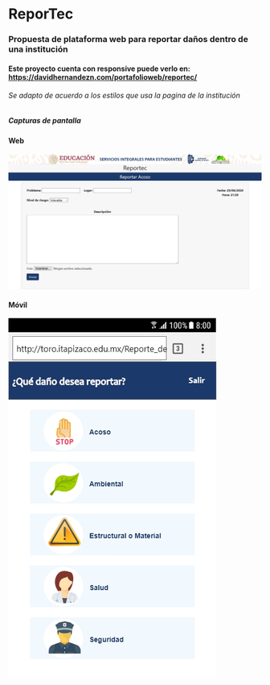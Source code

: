# ReporTec
### Propuesta de plataforma web para reportar daños dentro de una institución 
#### Este proyecto cuenta con responsive puede verlo en: https://davidhernandezn.com/portafolioweb/reportec/
###### Se adapto de acuerdo a los estilos que usa la pagina de la institución

##### Capturas de pantalla
#### Web
![Screenshot](https://github.com/D4vidhernandezn/ReporTec/blob/master/img/reportec%20davidhernandez%20netzahualcoyotl.png)

#### Móvil
![Screenshot](https://github.com/D4vidhernandezn/ReporTec/blob/master/img/Menu.jpg)
